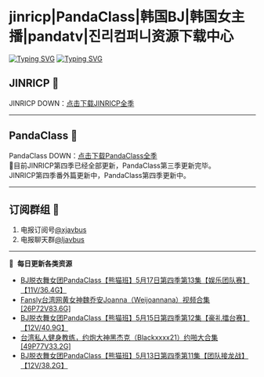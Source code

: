 # jinricp|PandaClass|韩国BJ|韩国女主播|pandatv|진리컴퍼니资源下载中心   
[![Typing SVG](https://readme-typing-svg.herokuapp.com?font=Fira+Code&pause=1000&center=true&vCenter=true&random=true&width=435&lines=所有链接都需要翻墙访问)](https://jinri-cp.neocities.org/free.html)
[![Typing SVG](https://readme-typing-svg.herokuapp.com?font=Fira+Code&pause=1000&center=true&vCenter=true&random=true&width=435&lines=点击进入福利资源下载中心)](https://pandaclass.neocities.org/)
## JINRICP 👋   
JINRICP DOWN：[点击下载JINRICP全季](https://mypikpak.com/s/VODz7HXQoqcX0UrvaXfDtFoPo1)
****
## PandaClass 💯   
PandaClass DOWN：[点击下载PandaClass全季](https://mypikpak.com/s/VOKOTZkoEnkyvCnELVSquM97o1)   
💞目前JINRICP第四季已经全部更新，PandaClass第三季更新完毕。   
JINRICP第四季番外篇更新中，PandaClass第四季更新中。
****
## 订阅群组 🔞
1. 电报订阅号[@xjavbus](https://t.me/xjavbus)
2. 电报聊天群[@ljavbus](https://t.me/ljavbus)
**** 
📕 &nbsp;**每日更新各类资源**
<!-- BLOG-POST-LIST:START -->
- [BJ脱衣舞女团PandaClass【熊猫班】5月17日第四季第13集【娱乐团队赛】【11V/36.4G】](https://fuli.rulel.com/379.html)
- [Fansly台湾网黄女神魏乔安Joanna（Weijoannana）视频合集[26P72V83.6G]](https://fuli.rulel.com/376.html)
- [BJ脱衣舞女团PandaClass【熊猫班】5月15日第四季第12集【豪礼擂台赛】【12V/40.9G】](https://fuli.rulel.com/375.html)
- [台湾私人健身教练，约炮大神黑杰克（Blackxxxx21）约啪大合集[49P77V33.2G]](https://fuli.rulel.com/374.html)
- [BJ脱衣舞女团PandaClass【熊猫班】5月13日第四季第11集【团队接龙战】【12V/38.2G】](https://fuli.rulel.com/373.html)
<!-- BLOG-POST-LIST:END -->
